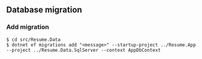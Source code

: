 ## Database migration

### Add migration

```shell
$ cd src/Resume.Data
$ dotnet ef migrations add "<message>" --startup-project ../Resume.App --project ../Resume.Data.SqlServer --context AppDbContext
```